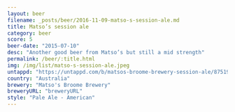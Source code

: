 ```yaml
---
layout: beer
filename: _posts/beer/2016-11-09-matso-s-session-ale.md
title: Matso’s session ale
category: beer
score: 5
beer-date: "2015-07-10"
desc: "Another good beer from Matso’s but still a mid strength"
permalink: /beer/:title.html
img: /img/list/matso-s-session-ale.jpeg
untappd: "https://untappd.com/b/matsos-broome-brewery-session-ale/875194"
country: "Australia"
brewery: "Matso's Broome Brewery"
breweryURL: "breweryURL"
style: "Pale Ale - American"
---
```

